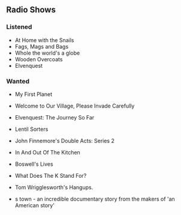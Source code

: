 ## Radio Shows

### Listened

* At Home with the Snails
* Fags, Mags and Bags
* Whole the world's a globe
* Wooden Overcoats
* Elvenquest

### Wanted


* My First Planet

* Welcome to Our Village, Please Invade Carefully

* Elvenquest: The Journey So Far

* Lentil Sorters

* John Finnemore's Double Acts: Series 2

* In And Out Of The Kitchen

* Boswell's Lives

* What Does The K Stand For?

* Tom Wrigglesworth's Hangups.

* s town - an incredible documentary story from the makers of 'an American story' 

